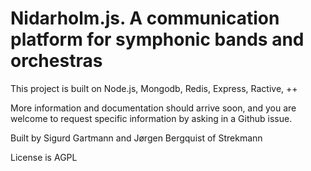 Nidarholm.js. A communication platform for symphonic bands and orchestras
=========================================================================

This project is built on Node.js, Mongodb, Redis, Express, Ractive, ++

More information and documentation should arrive soon, and you are welcome to
request specific information by asking in a Github issue.

Built by Sigurd Gartmann and Jørgen Bergquist of Strekmann

License is AGPL
